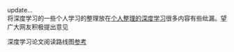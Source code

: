 update...    
将深度学习的一些个人学习的整理放在[个人整理的深度学习](https://www.gitbook.com/book/peterchenyijie/deep_learning/details)很多内容有些纰漏。望广大网友积极提出意见


深度学习论文阅读路线图[参考](Deep_Learning_Papers_Reading_Roadmap.md)

